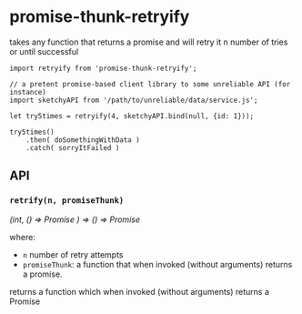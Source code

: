 # promise-thunk-retryify

takes any function that returns a promise and will retry it n number of tries or until successful

```
import retryify from 'promise-thunk-retryify';

// a pretent promise-based client library to some unreliable API (for instance)
import sketchyAPI from '/path/to/unreliable/data/service.js';

let try5times = retryify(4, sketchyAPI.bind(null, {id: 1}));

try5times()
    .then( doSomethingWithData )
    .catch( sorryItFailed )
```

## API

### `retrify(n, promiseThunk)`

_(int, () => Promise ) => () => Promise_

where:

* `n` number of retry attempts
* `promiseThunk`: a function that when invoked (without arguments) returns a promise.

returns a function which when invoked (without arguments) returns a Promise

